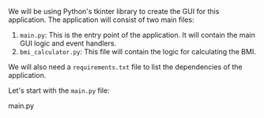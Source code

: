 We will be using Python's tkinter library to create the GUI for this application. The application will consist of two main files:

1. `main.py`: This is the entry point of the application. It will contain the main GUI logic and event handlers.
2. `bmi_calculator.py`: This file will contain the logic for calculating the BMI.

We will also need a `requirements.txt` file to list the dependencies of the application.

Let's start with the `main.py` file:

main.py
